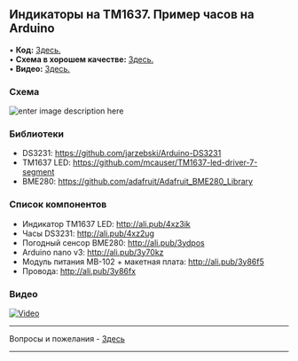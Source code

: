 ## Индикаторы на TM1637. Пример часов на Arduino
• **Код:** [Здесь.](/all_here/128/code.txt)  
• **Схема в хорошем качестве:** [Здесь.](https://i.imgur.com/bXpLqBg.jpg)  
• **Видео:** [Здесь.](https://youtu.be/vBpFZ0Q-CQk)  

### Схема
![enter image description here](https://i.imgur.com/bXpLqBg.jpg)

### Библиотеки
- DS3231: https://github.com/jarzebski/Arduino-DS3231
- TM1637 LED: https://github.com/mcauser/TM1637-led-driver-7-segment
- BME280: https://github.com/adafruit/Adafruit_BME280_Library

### Список компонентов
- Индикатор TM1637 LED: http://ali.pub/4xz3ik  
- Часы DS3231: http://ali.pub/4xz2ug  
- Погодный сенсор BME280: http://ali.pub/3ydpos  
- Arduino nano v3: http://ali.pub/3y70kz  
- Модуль питания MB-102 + макетная плата: http://ali.pub/3y86f5  
- Провода: http://ali.pub/3y86fx  

### Видео
[![Video](https://img.youtube.com/vi/vBpFZ0Q-CQk/maxresdefault.jpg)](https://youtu.be/vBpFZ0Q-CQk)

---

Вопросы и пожелания - [Здесь](https://www.youtube.com/c/Bytevideo/)

---
